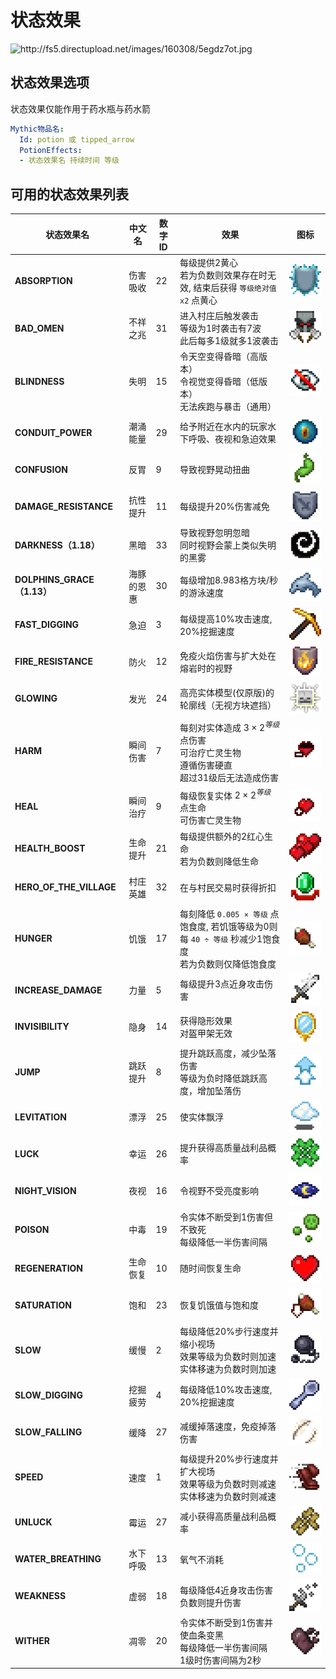 状态效果
=======

<img src="http://fs5.directupload.net/images/160308/5egdz7ot.jpg" width="500" height="150" alt="http://fs5.directupload.net/images/160308/5egdz7ot.jpg" />

状态效果选项
--------------

状态效果仅能作用于药水瓶与药水箭
```yml
Mythic物品名:
  Id: potion 或 tipped_arrow
  PotionEffects:
  - 状态效果名 持续时间 等级
```

可用的状态效果列表
--------------

| 状态效果名              | 中文名 | 数字ID | 效果 | 图标 |
| ----------------------- | ---- | ------ | - | - |
| **ABSORPTION**          | 伤害吸收 | 22 | 每级提供2黄心<br>若为负数则效果存在时无效, 结束后获得 `等级绝对值x2` 点黄心 | ![image](uploads/fb7038eaec2b0cd03b85c357154fc0e7/image.png) |
| **BAD_OMEN**            | 不祥之兆 | 31 | 进入村庄后触发袭击<br>等级为1时袭击有7波<br>此后每多1级就多1波袭击 | ![image](uploads/5eaecb73808a1cc0af602e8cedc43206/image.png) |
| **BLINDNESS**           | 失明 | 15 | 令天空变得昏暗（高版本）<br>令视觉变得昏暗（低版本）<br>无法疾跑与暴击（通用） | ![image](uploads/108db963852f6403e12b5141ff7d9357/image.png) |
| **CONDUIT\_POWER**      | 潮涌能量 | 29 | 给予附近在水内的玩家水下呼吸、夜视和急迫效果 | ![image](uploads/3affd315fe5d191864fb86d8e4187a30/image.png) |
| **CONFUSION**           | 反胃 | 9 | 导致视野晃动扭曲 | ![image](uploads/090ee1ca19aa28c415b8bfd64ab7ed83/image.png) |
| **DAMAGE\_RESISTANCE**  | 抗性提升 | 11 | 每级提升20%伤害减免 | ![image](uploads/73a25ff7b7873214feeabded11a85813/image.png) |
| **DARKNESS（1.18）**    | 黑暗 | 33 | 导致视野忽明忽暗<br>同时视野会蒙上类似失明的黑雾 | ![image](uploads/045ed7b86047d0f83056bcfe45c2abf4/image.png) |
| **DOLPHINS\_GRACE（1.13）**     | 海豚的恩惠 | 30 | 每级增加8.983格方块/秒的游泳速度 | ![image](uploads/fa553e0fe8d06df52da213e9109e3c31/image.png) |
| **FAST\_DIGGING**       | 急迫 | 3 | 每级提高10%攻击速度, 20%挖掘速度 | ![image](uploads/9a03391a98dd6b1c99311a4896827bba/image.png) |
| **FIRE\_RESISTANCE**    | 防火 | 12 | 免疫火焰伤害与扩大处在熔岩时的视野 | ![image](uploads/deef9061d36858dc4859738e059545d5/image.png) |
| **GLOWING**             | 发光 | 24 | 高亮实体模型(仅原版)的轮廓线（无视方块遮挡） | ![image](uploads/b49e71bd7b65387b72f54d4d654e9f1f/image.png) |
| **HARM**                | 瞬间伤害 | 7 | 每刻对实体造成 $3 \times 2^{等级}$ 点伤害<br>可治疗亡灵生物<br>遵循伤害硬直<br>超过31级后无法造成伤害 | ![image](uploads/081fc922f9f9a51f578ac7e6fc7bc214/image.png) |
| **HEAL**                | 瞬间治疗| 9 |每级恢复实体 $2 \times 2^{等级}$ 点生命<br>可伤害亡灵生物 | ![image](uploads/4145a29de8379db57c4f1c09979c3493/image.png) |
| **HEALTH\_BOOST**       | 生命提升 | 21 | 每级提供额外的2红心生命<br>若为负数则降低生命 | ![image](uploads/9f58a5a1bf45f71c26015fa5059da613/image.png) |
| **HERO_OF_THE_VILLAGE** | 村庄英雄 | 32 | 在与村民交易时获得折扣 | ![image](uploads/91f19037273acbe1b7d5552860d330d2/image.png) |
| **HUNGER**              | 饥饿 | 17 | 每刻降低 `0.005 × 等级` 点饱食度, 若饥饿等级为0则每 `40 ÷ 等级` 秒减少1饱食度<br>若为负数则仅降低饱食度 | ![image](uploads/610264cbb03fc99a165d0c77f6cff0cb/image.png)|
| **INCREASE\_DAMAGE**    | 力量 | 5 | 每级提升3点近身攻击伤害 | ![image](uploads/5710f4107b5f6bea2a240bf828e40655/image.png) |
| **INVISIBILITY**        | 隐身 | 14 | 获得隐形效果<br>对盔甲架无效 | ![image](uploads/a90e9c551afbd1048de47a300fa39945/image.png) |
| **JUMP**                | 跳跃提升 | 8 | 提升跳跃高度，减少坠落伤害<br>等级为负时降低跳跃高度，增加坠落伤 | ![image](uploads/827c7804fe0bc43e16bcafec9e6b6e81/image.png) |
| **LEVITATION**          | 漂浮 | 25 | 使实体飘浮 | ![image](uploads/d5d2c140fd16c8af94adcc4514ebca4f/image.png) |
| **LUCK**                | 幸运 | 26 | 提升获得高质量战利品概率 | ![image](uploads/65d5b27ce068de63cecd47c3a0180af5/image.png) |
| **NIGHT\_VISION**       | 夜视 | 16 | 令视野不受亮度影响 | ![image](uploads/d12c28d7227f6678970030758f0edf02/image.png) |
| **POISON**              | 中毒 | 19 | 令实体不断受到1伤害但不致死<br>每级降低一半伤害间隔 | ![image](uploads/bfab6f770423494dd47deb8b6c04c73a/image.png) |
| **REGENERATION**        | 生命恢复 | 10 | 随时间恢复生命 | ![image](uploads/bbff67d8799771a9275a16b24f9a56a7/image.png) |
| **SATURATION**          | 饱和 | 23 | 恢复饥饿值与饱和度 | ![image](uploads/c83efef3f7a2bc387281ae2b71d2c163/image.png) |
| **SLOW**                | 缓慢 | 2 | 每级降低20%步行速度并缩小视场<br>效果等级为负数时则加速<br>实体移速为负数时则加速 | ![image](uploads/d6c560c6d556068abd292edc20ef9800/image.png) |
| **SLOW\_DIGGING**       | 挖掘疲劳 | 4 | 每级降低10%攻击速度, 20%挖掘速度 | ![image](uploads/b38d4ddd074204cc7d857f24ee3260ce/image.png) |
| **SLOW\_FALLING**       | 缓降 | 27 | 减缓掉落速度，免疫掉落伤害 | ![image](uploads/c340ad9234453654fa497ef03cf77f10/image.png) |
| **SPEED**               | 速度 | 1 | 每级提升20%步行速度并扩大视场<br>效果等级为负数时则减速<br>实体移速为负数时则减速 | ![image](uploads/f697a69728d8976b8165ad36cd2f1281/image.png) |
| **UNLUCK**              | 霉运 | 27 | 减小获得高质量战利品概率 | ![image](uploads/1d92d9d233cc97d18403ce0fe8af5a1c/image.png) |
| **WATER\_BREATHING**    | 水下呼吸 | 13 | 氧气不消耗 | ![image](uploads/70e9b8ec8e3c9c24346a907b2976944e/image.png) |
| **WEAKNESS**            | 虚弱 | 18 | 每级降低4近身攻击伤害<br>负数则提升伤害 | ![image](uploads/8a1167493a34e9d568e10fe15adfe802/image.png) |
| **WITHER**              | 凋零 | 20 | 令实体不断受到1伤害并使血条变黑<br>每级降低一半伤害间隔<br>1级时伤害间隔为2秒 | ![image](uploads/0aeef35daa74f207ccc013157d6fa4ef/image.png)  |